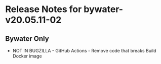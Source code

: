 
# Release Notes for bywater-v20.05.11-02

## Bywater Only

- NOT IN BUGZILLA - GitHub Actions - Remove code that breaks Build Docker image


